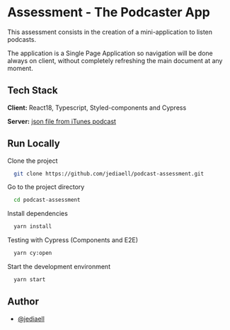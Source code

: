 # Assessment - The Podcaster App

This assessment consists in the creation of a mini-application to listen podcasts.

The application is a Single Page Application so navigation will be done
always on client, without completely refreshing the main document at any
moment.


## Tech Stack

**Client:** React18, Typescript, Styled-components and Cypress

**Server:** [json file from iTunes podcast](https://itunes.apple.com/us/rss/toppodcasts/limit=100/genre=1310/json) 

## Run Locally

Clone the project

```bash
  git clone https://github.com/jediaell/podcast-assessment.git
```

Go to the project directory

```bash
  cd podcast-assessment
```

Install dependencies

```bash
  yarn install
```

Testing with Cypress (Components and E2E)

```bash
  yarn cy:open
```

Start the development environment

```bash
  yarn start
```

## Author

- [@jediaell](https://github.com/jediaell)
